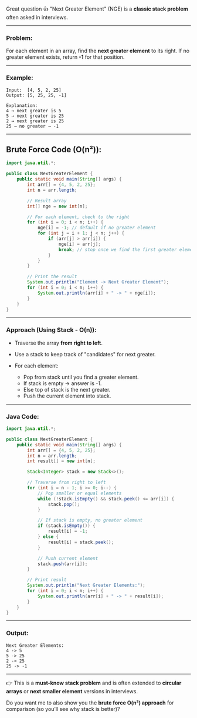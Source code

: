 Great question 👍
"Next Greater Element" (NGE) is a **classic stack problem** often asked in interviews.

---

### Problem:

For each element in an array, find the **next greater element** to its right.
If no greater element exists, return **-1** for that position.

---

### Example:

```
Input:  [4, 5, 2, 25]
Output: [5, 25, 25, -1]

Explanation:  
4 → next greater is 5  
5 → next greater is 25  
2 → next greater is 25  
25 → no greater → -1
```
----
## Brute Force Code (O(n²)):
```java
import java.util.*;

public class NextGreaterElement {
    public static void main(String[] args) {
        int arr[] = {4, 5, 2, 25};
        int n = arr.length;

        // Result array
        int[] nge = new int[n];

        // For each element, check to the right
        for (int i = 0; i < n; i++) {
            nge[i] = -1; // default if no greater element
            for (int j = i + 1; j < n; j++) {
                if (arr[j] > arr[i]) {
                    nge[i] = arr[j];
                    break; // stop once we find the first greater element
                }
            }
        }

        // Print the result
        System.out.println("Element -> Next Greater Element");
        for (int i = 0; i < n; i++) {
            System.out.println(arr[i] + " -> " + nge[i]);
        }
    }
}
```
---

### Approach (Using Stack - O(n)):

* Traverse the array **from right to left**.
* Use a stack to keep track of "candidates" for next greater.
* For each element:

  * Pop from stack until you find a greater element.
  * If stack is empty → answer is -1.
  * Else top of stack is the next greater.
  * Push the current element into stack.

---

### Java Code:

```java
import java.util.*;

public class NextGreaterElement {
    public static void main(String[] args) {
        int arr[] = {4, 5, 2, 25};
        int n = arr.length;
        int result[] = new int[n];

        Stack<Integer> stack = new Stack<>();

        // Traverse from right to left
        for (int i = n - 1; i >= 0; i--) {
            // Pop smaller or equal elements
            while (!stack.isEmpty() && stack.peek() <= arr[i]) {
                stack.pop();
            }

            // If stack is empty, no greater element
            if (stack.isEmpty()) {
                result[i] = -1;
            } else {
                result[i] = stack.peek();
            }

            // Push current element
            stack.push(arr[i]);
        }

        // Print result
        System.out.println("Next Greater Elements:");
        for (int i = 0; i < n; i++) {
            System.out.println(arr[i] + " -> " + result[i]);
        }
    }
}
```

---

### Output:

```
Next Greater Elements:
4 -> 5
5 -> 25
2 -> 25
25 -> -1
```

---

👉 This is a **must-know stack problem** and is often extended to **circular arrays** or **next smaller element** versions in interviews.

Do you want me to also show you the **brute force O(n²) approach** for comparison (so you’ll see why stack is better)?
